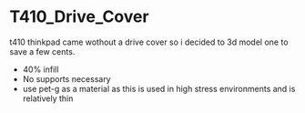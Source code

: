 # T410_Drive_Cover
t410 thinkpad came wothout a drive cover so i decided to 3d model one to save a few cents.

- 40% infill
- No supports necessary
- use pet-g as a material as this is used in high stress environments and is relatively thin
